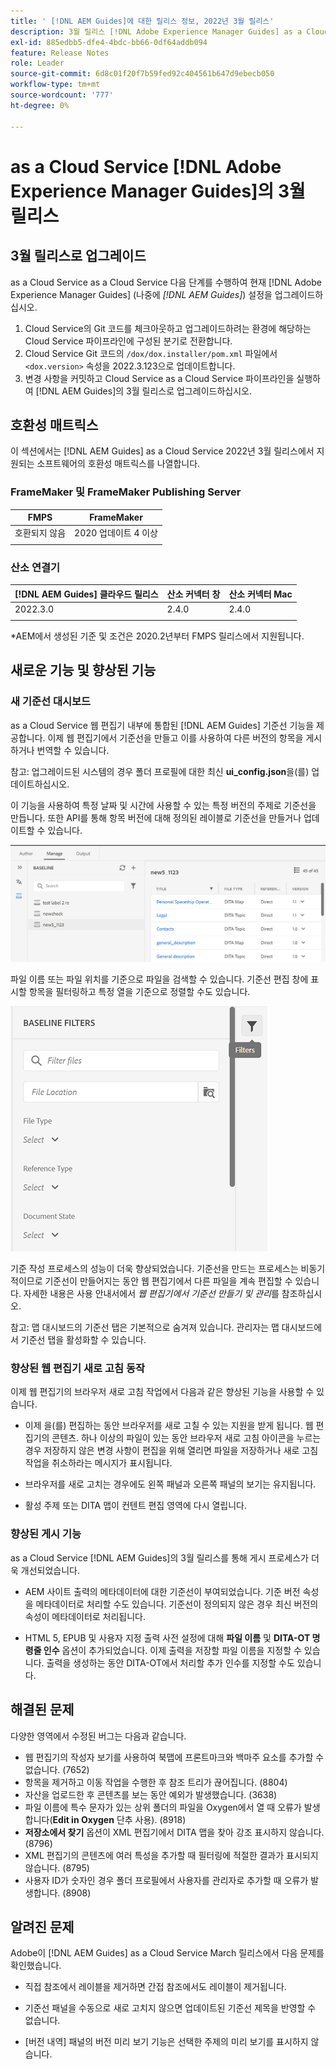 ```yaml
---
title: ' [!DNL AEM Guides]에 대한 릴리스 정보, 2022년 3월 릴리스'
description: 3월 릴리스 [!DNL Adobe Experience Manager Guides] as a Cloud Service
exl-id: 885edbb5-dfe4-4bdc-bb66-0df64addb094
feature: Release Notes
role: Leader
source-git-commit: 6d8c01f20f7b59fed92c404561b647d9ebecb050
workflow-type: tm+mt
source-wordcount: '777'
ht-degree: 0%

---
```


# as a Cloud Service [!DNL Adobe Experience Manager Guides]의 3월 릴리스

## 3월 릴리스로 업그레이드

as a Cloud Service as a Cloud Service 다음 단계를 수행하여 현재 [!DNL Adobe Experience Manager Guides] (나중에 *[!DNL AEM Guides]*) 설정을 업그레이드하십시오.
1. Cloud Service의 Git 코드를 체크아웃하고 업그레이드하려는 환경에 해당하는 Cloud Service 파이프라인에 구성된 분기로 전환합니다.
1. Cloud Service Git 코드의 `/dox/dox.installer/pom.xml` 파일에서 `<dox.version>` 속성을 2022.3.123으로 업데이트합니다.
1. 변경 사항을 커밋하고 Cloud Service as a Cloud Service 파이프라인을 실행하여 [!DNL AEM Guides]의 3월 릴리스로 업그레이드하십시오.

## 호환성 매트릭스

이 섹션에서는 [!DNL AEM Guides] as a Cloud Service 2022년 3월 릴리스에서 지원되는 소프트웨어의 호환성 매트릭스를 나열합니다.

### FrameMaker 및 FrameMaker Publishing Server

| FMPS | FrameMaker |
| --- | --- |
| 호환되지 않음 | 2020 업데이트 4 이상 |
| | |


### 산소 연결기

| [!DNL AEM Guides] 클라우드 릴리스 | 산소 커넥터 창 | 산소 커넥터 Mac |
| --- | --- | --- |
| 2022.3.0 | 2.4.0 | 2.4.0 |
|  |  |  |

*AEM에서 생성된 기준 및 조건은 2020.2년부터 FMPS 릴리스에서 지원됩니다.

## 새로운 기능 및 향상된 기능

### 새 기준선 대시보드

as a Cloud Service 웹 편집기 내부에 통합된 [!DNL AEM Guides] 기준선 기능을 제공합니다. 이제 웹 편집기에서 기준선을 만들고 이를 사용하여 다른 버전의 항목을 게시하거나 번역할 수 있습니다.

참고: 업그레이드된 시스템의 경우 폴더 프로필에 대한 최신 **ui_config.json**&#x200B;을(를) 업데이트하십시오.

이 기능을 사용하여 특정 날짜 및 시간에 사용할 수 있는 특정 버전의 주제로 기준선을 만듭니다. 또한 API를 통해 항목 버전에 대해 정의된 레이블로 기준선을 만들거나 업데이트할 수 있습니다.

![기본 관리 탭](assets/baseline-manage.png)

파일 이름 또는 파일 위치를 기준으로 파일을 검색할 수 있습니다. 기준선 편집 창에 표시할 항목을 필터링하고 특정 열을 기준으로 정렬할 수도 있습니다.

![기본 관리 탭](assets/baseline-filter.png)

기준 작성 프로세스의 성능이 더욱 향상되었습니다. 기준선을 만드는 프로세스는 비동기적이므로 기준선이 만들어지는 동안 웹 편집기에서 다른 파일을 계속 편집할 수 있습니다. 자세한 내용은 사용 안내서에서 *웹 편집기에서 기준선 만들기 및 관리*&#x200B;를 참조하십시오.

참고: 맵 대시보드의 기준선 탭은 기본적으로 숨겨져 있습니다. 관리자는 맵 대시보드에서 기준선 탭을 활성화할 수 있습니다.

### 향상된 웹 편집기 새로 고침 동작

이제 웹 편집기의 브라우저 새로 고침 작업에서 다음과 같은 향상된 기능을 사용할 수 있습니다.

* 이제 을(를) 편집하는 동안 브라우저를 새로 고칠 수 있는 지원을 받게 됩니다.
웹 편집기의 콘텐츠. 하나 이상의 파일이 있는 동안 브라우저 새로 고침 아이콘을 누르는 경우
저장하지 않은 변경 사항이 편집을 위해 열리면 파일을 저장하거나 새로 고침 작업을 취소하라는 메시지가 표시됩니다.

* 브라우저를 새로 고치는 경우에도 왼쪽 패널과 오른쪽 패널의 보기는 유지됩니다.

* 활성 주제 또는 DITA 맵이 컨텐트 편집 영역에 다시 열립니다.

### 향상된 게시 기능

as a Cloud Service [!DNL AEM Guides]의 3월 릴리스를 통해 게시 프로세스가 더욱 개선되었습니다.

* AEM 사이트 출력의 메타데이터에 대한 기준선이 부여되었습니다. 기준 버전 속성을 메타데이터로 처리할 수도 있습니다. 기준선이 정의되지 않은 경우 최신 버전의 속성이 메타데이터로 처리됩니다.

* HTML 5, EPUB 및 사용자 지정 출력 사전 설정에 대해 **파일 이름** 및 **DITA-OT 명령줄 인수** 옵션이 추가되었습니다. 이제 출력을 저장할 파일 이름을 지정할 수 있습니다. 출력을 생성하는 동안 DITA-OT에서 처리할 추가 인수를 지정할 수도 있습니다.

## 해결된 문제

다양한 영역에서 수정된 버그는 다음과 같습니다.

* 웹 편집기의 작성자 보기를 사용하여 북맵에 프론트마크와 백마주 요소를 추가할 수 없습니다. (7652)
* 항목을 제거하고 이동 작업을 수행한 후 참조 트리가 끊어집니다. (8804)
* 자산을 업로드한 후 콘텐츠를 보는 동안 예외가 발생했습니다. (3638)
* 파일 이름에 특수 문자가 있는 상위 폴더의 파일을 Oxygen에서 열 때 오류가 발생합니다(**Edit in Oxygen** 단추 사용). (8918)
* **저장소에서 찾기** 옵션이 XML 편집기에서 DITA 맵을 찾아 강조 표시하지 않습니다. (8796)
* XML 편집기의 콘텐츠에 여러 특성을 추가할 때 필터링에 적절한 결과가 표시되지 않습니다. (8795)
* 사용자 ID가 숫자인 경우 폴더 프로필에서 사용자를 관리자로 추가할 때 오류가 발생합니다. (8908)

## 알려진 문제

Adobe이 [!DNL AEM Guides] as a Cloud Service March 릴리스에서 다음 문제를 확인했습니다.

* 직접 참조에서 레이블을 제거하면 간접 참조에서도 레이블이 제거됩니다.

* 기준선 패널을 수동으로 새로 고치지 않으면 업데이트된 기준선 제목을 반영할 수 없습니다.

* [버전 내역] 패널의 버전 미리 보기 기능은 선택한 주제의 미리 보기를 표시하지 않습니다.
